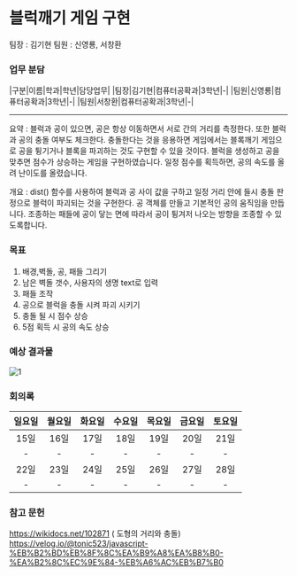 # 블럭깨기 게임 구현

팀장 : 김기현
팀원 : 신영룡, 서창환

### 업무 분담  
|구분|이름|학과|학년|담당업무|
|팀장|김기현|컴퓨터공확과|3학년|-|
|팀원|신영룡|컴퓨터공확과|3학년|-|
|팀원|서창환|컴퓨터공확과|3학년|-|

---
요약 : 블럭과 공이 있으면, 공은 항상 이동하면서 서로 간의 거리를 측정한다. 또한 블럭과 공의 충돌 여부도 체크한다. 충돌한다는 것을 응용하면 게임에서는 블록깨기 게임으로 공을 튕기거나 블록을 파괴하는 것도 구현할 수 있을 것이다. 블럭을 생성하고 공을 맞추면 점수가 상승하는 게임을 구현하였습니다. 일정 점수를 획득하면, 공의 속도를 올려 난이도를 올렸습니다.  
  
개요 : dist() 함수를 사용하여 블럭과 공 사이 값을 구하고 일정 거리 안에 들시 충돌 판정으로 블럭이 파괴되는 것을 구현한다. 공 객체를 만들고 기본적인 공의 움직임을 만듭니다.
조종하는 패들에 공이 닿는 면에 따라서 공이 튕겨저 나오는 방향을 조종할 수 있도록합니다.

### 목표
1. 배경,벽돌, 공, 패들 그리기
2. 남은 벽돌 갯수, 사용자의 생명 text로 입력
3. 패들 조작
4. 공으로 블럭을 충돌 시켜 파괴 시키기
5. 충돌 될 시 점수 상승
6. 5점 획득 시 공의 속도 상승

### 예상 결과물
![1](https://user-images.githubusercontent.com/92089428/169038126-d52f9240-30cb-4923-a333-4aba26ee6055.PNG)

### 회의록
|일요일|월요일|화요일|수요일|목요일|금요일|토요일|
|:---:|:---:|:---:|:---:|:---:|:---:|:---:|
|15일|16일|17일|18일|19일|20일|21일|
|-|-|-|-|-|-|-|
|22일|23일|24일|25일|26일|27일|28일|
|-|-|-|-|-|-|-|

### 참고 문헌  
https://wikidocs.net/102871 ( 도형의 거리와 충돌)  
https://velog.io/@tonic523/javascript-%EB%B2%BD%EB%8F%8C%EA%B9%A8%EA%B8%B0-%EA%B2%8C%EC%9E%84-%EB%A6%AC%EB%B7%B0

